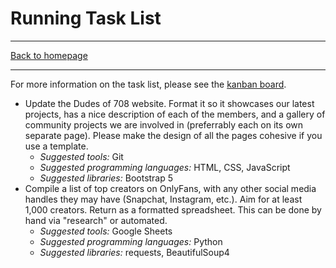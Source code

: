 # Running Task List

-----

[Back to homepage](..)

-----

For more information on the task list, please see the [kanban board](https://github.com/orgs/dudesof708/projects/3).

* Update the Dudes of 708 website. Format it so it showcases our latest projects, has a nice description of each of the members, and a gallery of community projects we are involved in (preferrably each on its own separate page). Please make the design of all the pages cohesive if you use a template.
  * *Suggested tools:* Git
  * *Suggested programming languages:* HTML, CSS, JavaScript
  * *Suggested libraries:* Bootstrap 5
* Compile a list of top creators on OnlyFans, with any other social media handles they may have (Snapchat, Instagram, etc.). Aim for at least 1,000 creators. Return as a formatted spreadsheet. This can be done by hand via "research" or automated.
  * *Suggested tools:* Google Sheets
  * *Suggested programming languages:* Python
  * *Suggested libraries:* requests, BeautifulSoup4
